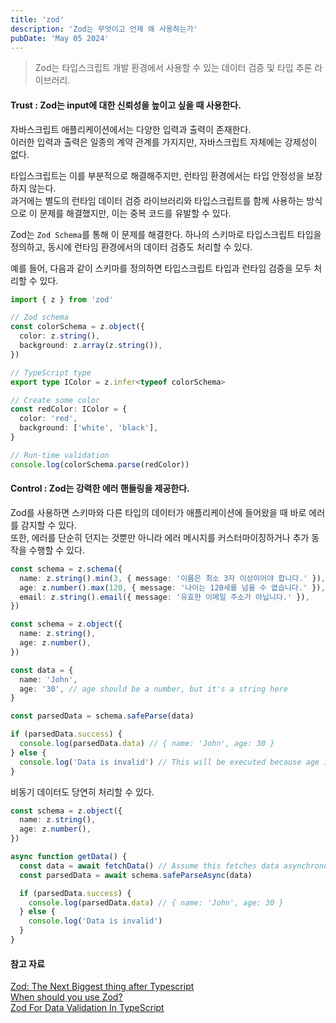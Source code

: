 ```yaml
---
title: 'zod'
description: 'Zod는 무엇이고 언제 왜 사용하는가'
pubDate: 'May 05 2024'
---
```


> Zod는 타입스크립트 개발 환경에서 사용할 수 있는 데이터 검증 및 타입 추론 라이브러리.

#### Trust : Zod는 input에 대한 신뢰성을 높이고 싶을 때 사용한다.

자바스크립트 애플리케이션에서는 다양한 입력과 출력이 존재한다.<br>
이러한 입력과 출력은 일종의 계약 관계를 가지지만, 자바스크립트 자체에는 강제성이 없다.

타입스크립트는 이를 부분적으로 해결해주지만, 런타임 환경에서는 타입 안정성을 보장하지 않는다.<br>
과거에는 별도의 런타임 데이터 검증 라이브러리와 타입스크립트를 함께 사용하는 방식으로 이 문제를 해결했지만, 이는 중복 코드를 유발할 수 있다.

Zod는 `Zod Schema`를 통해 이 문제를 해결한다. 하나의 스키마로 타입스크립트 타입을 정의하고, 동시에 런타임 환경에서의 데이터 검증도 처리할 수 있다.

예를 들어, 다음과 같이 스키마를 정의하면 타입스크립트 타입과 런타임 검증을 모두 처리할 수 있다.

```ts
import { z } from 'zod'

// Zod schema
const colorSchema = z.object({
  color: z.string(),
  background: z.array(z.string()),
})

// TypeScript type
export type IColor = z.infer<typeof colorSchema>

// Create some color
const redColor: IColor = {
  color: 'red',
  background: ['white', 'black'],
}

// Run-time validation
console.log(colorSchema.parse(redColor))
```

#### Control : Zod는 강력한 에러 핸들링을 제공한다.

Zod를 사용하면 스키마와 다른 타입의 데이터가 애플리케이션에 들어왔을 때 바로 에러를 감지할 수 있다.<br>
또한, 에러를 단순히 던지는 것뿐만 아니라 에러 메시지를 커스터마이징하거나 추가 동작을 수행할 수 있다.

```ts
const schema = z.schema({
  name: z.string().min(3, { message: '이름은 최소 3자 이상이어야 합니다.' }),
  age: z.number().max(120, { message: '나이는 120세를 넘을 수 없습니다.' }),
  email: z.string().email({ message: '유효한 이메일 주소가 아닙니다.' }),
})
```

```ts
const schema = z.object({
  name: z.string(),
  age: z.number(),
})

const data = {
  name: 'John',
  age: '30', // age should be a number, but it's a string here
}

const parsedData = schema.safeParse(data)

if (parsedData.success) {
  console.log(parsedData.data) // { name: 'John', age: 30 }
} else {
  console.log('Data is invalid') // This will be executed because age is not a number
}
```

비동기 데이터도 당연히 처리할 수 있다.

```ts
const schema = z.object({
  name: z.string(),
  age: z.number(),
})

async function getData() {
  const data = await fetchData() // Assume this fetches data asynchronously
  const parsedData = await schema.safeParseAsync(data)

  if (parsedData.success) {
    console.log(parsedData.data) // { name: 'John', age: 30 }
  } else {
    console.log('Data is invalid')
  }
}
```

#### 참고 자료

<a href="https://dev.to/jareechang/zod-the-next-biggest-thing-after-typescript-4phh" target="_blank">Zod: The Next Biggest thing after Typescript</a><br>
<a href="https://www.totaltypescript.com/when-should-you-use-zod" target="_blank">When should you use Zod?</a><br>
<a href="https://codedamn.com/news/javascript/zod-getting-started" target="_blank">Zod For Data Validation In TypeScript</a><br>
